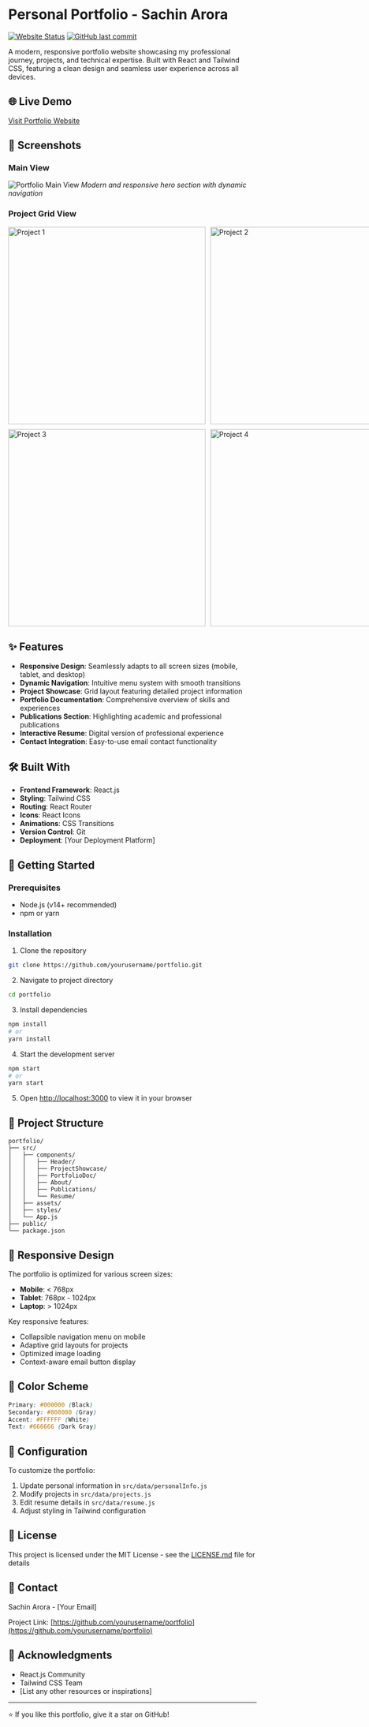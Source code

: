 # Personal Portfolio - Sachin Arora

[![Website Status](https://img.shields.io/website?url=https://your-portfolio-url.com)](https://my-portfolio-five-peach-79.vercel.app/)
[![GitHub last commit](https://img.shields.io/github/last-commit/sachin0986/portfolio)](https://github.com/sachin0986/portfolio/commits/main)

A modern, responsive portfolio website showcasing my professional journey, projects, and technical expertise. Built with React and Tailwind CSS, featuring a clean design and seamless user experience across all devices.

## 🌐 Live Demo

[Visit Portfolio Website](https://your-portfolio-url.com)

## 📸 Screenshots

### Main View
![Portfolio Main View](/path-to-your-main-screenshot.png)
*Modern and responsive hero section with dynamic navigation*

### Project Grid View
<div style="display: grid; grid-template-columns: repeat(2, 1fr); gap: 10px;">
    <img src="/path-to-project1.png" alt="Project 1" width="400"/>
    <img src="/path-to-project2.png" alt="Project 2" width="400"/>
    <img src="/path-to-project3.png" alt="Project 3" width="400"/>
    <img src="/path-to-project4.png" alt="Project 4" width="400"/>
</div>

## ✨ Features

- **Responsive Design**: Seamlessly adapts to all screen sizes (mobile, tablet, and desktop)
- **Dynamic Navigation**: Intuitive menu system with smooth transitions
- **Project Showcase**: Grid layout featuring detailed project information
- **Portfolio Documentation**: Comprehensive overview of skills and experiences
- **Publications Section**: Highlighting academic and professional publications
- **Interactive Resume**: Digital version of professional experience
- **Contact Integration**: Easy-to-use email contact functionality

## 🛠️ Built With

- **Frontend Framework**: React.js
- **Styling**: Tailwind CSS
- **Routing**: React Router
- **Icons**: React Icons
- **Animations**: CSS Transitions
- **Version Control**: Git
- **Deployment**: [Your Deployment Platform]

## 🚀 Getting Started

### Prerequisites

- Node.js (v14+ recommended)
- npm or yarn

### Installation

1. Clone the repository
```bash
git clone https://github.com/yourusername/portfolio.git
```

2. Navigate to project directory
```bash
cd portfolio
```

3. Install dependencies
```bash
npm install
# or
yarn install
```

4. Start the development server
```bash
npm start
# or
yarn start
```

5. Open [http://localhost:3000](http://localhost:3000) to view it in your browser

## 📂 Project Structure

```
portfolio/
├── src/
│   ├── components/
│   │   ├── Header/
│   │   ├── ProjectShowcase/
│   │   ├── PortfolioDoc/
│   │   ├── About/
│   │   ├── Publications/
│   │   └── Resume/
│   ├── assets/
│   ├── styles/
│   └── App.js
├── public/
└── package.json
```

## 📱 Responsive Design

The portfolio is optimized for various screen sizes:
- **Mobile**: < 768px
- **Tablet**: 768px - 1024px
- **Laptop**: > 1024px

Key responsive features:
- Collapsible navigation menu on mobile
- Adaptive grid layouts for projects
- Optimized image loading
- Context-aware email button display

## 🎨 Color Scheme

```css
Primary: #000000 (Black)
Secondary: #808080 (Gray)
Accent: #FFFFFF (White)
Text: #666666 (Dark Gray)
```

## 🔧 Configuration

To customize the portfolio:

1. Update personal information in `src/data/personalInfo.js`
2. Modify projects in `src/data/projects.js`
3. Edit resume details in `src/data/resume.js`
4. Adjust styling in Tailwind configuration

## 📄 License

This project is licensed under the MIT License - see the [LICENSE.md](LICENSE.md) file for details

## 👋 Contact

Sachin Arora - [Your Email]

Project Link: [https://github.com/yourusername/portfolio](https://github.com/yourusername/portfolio)

## 🙏 Acknowledgments

- React.js Community
- Tailwind CSS Team
- [List any other resources or inspirations]

---

⭐️ If you like this portfolio, give it a star on GitHub!